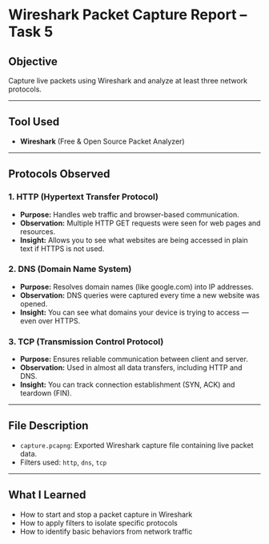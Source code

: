 
# Wireshark Packet Capture Report – Task 5

## Objective
Capture live packets using Wireshark and analyze at least three network protocols.

---

## Tool Used
- **Wireshark** (Free & Open Source Packet Analyzer)

---

## Protocols Observed

### 1. HTTP (Hypertext Transfer Protocol)
- **Purpose:** Handles web traffic and browser-based communication.
- **Observation:** Multiple HTTP GET requests were seen for web pages and resources.
- **Insight:** Allows you to see what websites are being accessed in plain text if HTTPS is not used.

### 2. DNS (Domain Name System)
- **Purpose:** Resolves domain names (like google.com) into IP addresses.
- **Observation:** DNS queries were captured every time a new website was opened.
- **Insight:** You can see what domains your device is trying to access — even over HTTPS.

### 3. TCP (Transmission Control Protocol)
- **Purpose:** Ensures reliable communication between client and server.
- **Observation:** Used in almost all data transfers, including HTTP and DNS.
- **Insight:** You can track connection establishment (SYN, ACK) and teardown (FIN).

---

## File Description

- `capture.pcapng`: Exported Wireshark capture file containing live packet data.
- Filters used: `http`, `dns`, `tcp`

---

## What I Learned

- How to start and stop a packet capture in Wireshark
- How to apply filters to isolate specific protocols
- How to identify basic behaviors from network traffic
